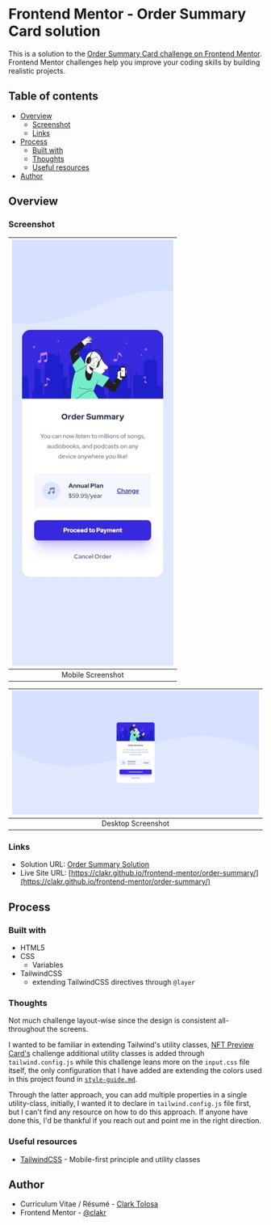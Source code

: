 # Frontend Mentor - Order Summary Card solution

This is a solution to the [Order Summary Card challenge on Frontend Mentor](https://www.frontendmentor.io/challenges/order-summary-component-QlPmajDUj). Frontend Mentor challenges help you improve your coding skills by building realistic projects. 

## Table of contents

- [Overview](#overview)
  - [Screenshot](#screenshot)
  - [Links](#links)
- [Process](#process)
  - [Built with](#built-with)
  - [Thoughts](#thoughts)
  - [Useful resources](#useful-resources)
- [Author](#author)

## Overview

### Screenshot

| ![Mobile](./images/mobile.jpeg) |
|:--:|
|Mobile Screenshot|

| ![Desktop](./images/desktop.jpeg) |
|:--:|
|Desktop Screenshot|

### Links

- Solution URL: [Order Summary Solution](https://github.com/clakr/frontend-mentor/tree/main/order-summary)
- Live Site URL: [https://clakr.github.io/frontend-mentor/order-summary/](https://clakr.github.io/frontend-mentor/order-summary/)

## Process

### Built with

- HTML5
- CSS
  - Variables
- TailwindCSS
  - extending TailwindCSS directives through `@layer`

### Thoughts

Not much challenge layout-wise since the design is consistent all-throughout the screens. 

I wanted to be familiar in extending Tailwind's utility classes, [NFT Preview Card's](https://clakr.github.io/frontend-mentor/nft-preview-card/) challenge additional utility classes is added through `tailwind.config.js` while this challenge leans more on the `input.css` file itself, the only configuration that I have added are extending the colors used in this project found in [`style-guide.md`](./style-guide.md). 

Through the latter approach, you can add multiple properties in a single utility-class, initially, I wanted it to declare in `tailwind.config.js` file first, but I can't find any resource on how to do this approach. If anyone have done this, I'd be thankful if you reach out and point me in the right direction. 

### Useful resources

- [TailwindCSS](https://tailwindcss.com/) - Mobile-first principle and utility classes

## Author

- Curriculum Vitae / Résumé - [Clark Tolosa](https://clakr.vercel.app)
- Frontend Mentor - [@clakr](https://www.frontendmentor.io/profile/clakr)